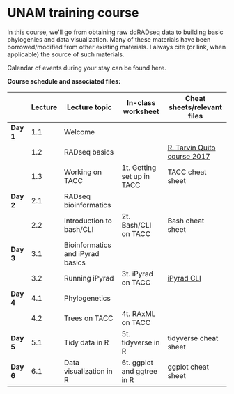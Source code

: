 # UNAM training course

In this course, we'll go from obtaining raw ddRADseq data to building basic phylogenies and data visualization. Many of these materials have been borrowed/modified from other existing materials. I always cite (or link, when applicable) the source of such materials.

Calendar of events during your stay can be found here.

**Course schedule and associated files:**

| | Lecture | Lecture topic | In-class worksheet | Cheat sheets/relevant files |
| ----| -------- | ------------- | ------------ | ------ |
| **Day 1** | 1.1 | Welcome | 
| | 1.2 | RADseq basics | | [R. Tarvin Quito course 2017](https://rdtarvin.github.io/RADseq_Quito_2017/) |
| | 1.3 | Working on TACC | 1t. Getting set up in TACC | TACC cheat sheet |
| **Day 2** | 2.1 | RADseq bioinformatics |
| | 2.2 | Introduction to bash/CLI | 2t. Bash/CLI on TACC | Bash cheat sheet |
| **Day 3** | 3.1 | Bioinformatics and iPyrad basics |
| | 3.2 | Running iPyrad | 3t. iPyrad on TACC | [iPyrad CLI](https://ipyrad.readthedocs.io/en/latest/tutorial_intro_cli.html) |
| **Day 4** | 4.1 | Phylogenetics |
| | 4.2 | Trees on TACC | 4t. RAxML on TACC |
| **Day 5** | 5.1 | Tidy data in R | 5t. tidyverse in R | tidyverse cheat sheet |
| **Day 6** | 6.1 | Data visualization in R | 6t. ggplot and ggtree in R | ggplot cheat sheet |
